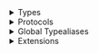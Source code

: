 <details>
<summary>Types</summary>

  - [ChannelListSortingKey](/ChannelListSortingKey)
  - [ChannelMemberListSortingKey](/ChannelMemberListSortingKey)
  - [ChannelWatcherListQuery](/ChannelWatcherListQuery)
  - [Filter](/Filter)
  - [FilterKey](/FilterKey)
  - [FilterOperator](/FilterOperator)
  - [MessagesPagination](/MessagesPagination)
  - [Pagination](/Pagination)
  - [PaginationParameter](/PaginationParameter)
  - [Sorting](/Sorting)
  - [UserListSortingKey](/UserListSortingKey)
  - [\_ChannelListFilterScope](/_ChannelListFilterScope)
  - [\_ChannelListQuery](/_ChannelListQuery)
  - [\_ChannelMemberListQuery](/_ChannelMemberListQuery)
  - [\_ChannelQuery](/_ChannelQuery)
  - [\_MemberListFilterScope](/_MemberListFilterScope)
  - [\_UserListFilterScope](/_UserListFilterScope)
  - [\_UserListQuery](/_UserListQuery)

</details>

<details>
<summary>Protocols</summary>

  - [AnyChannelListFilterScope](/AnyChannelListFilterScope)
  - [AnyMemberListFilterScope](/AnyMemberListFilterScope)
  - [AnyUserListFilterScope](/AnyUserListFilterScope)
  - [FilterScope](/FilterScope)
  - [FilterValue](/FilterValue)
  - [SortingKey](/SortingKey)

</details>

<details>
<summary>Global Typealiases</summary>

  - [ChannelListFilterScope](/ChannelListFilterScope)
  - [ChannelListQuery](/ChannelListQuery)
  - [ChannelMemberListQuery](/ChannelMemberListQuery)
  - [ChannelQuery](/ChannelQuery)
  - [MemberListFilterScope](/MemberListFilterScope)
  - [UserListFilterScope](/UserListFilterScope)

</details>

<details>
<summary>Extensions</summary>

  - [Int](/Int)

</details>
